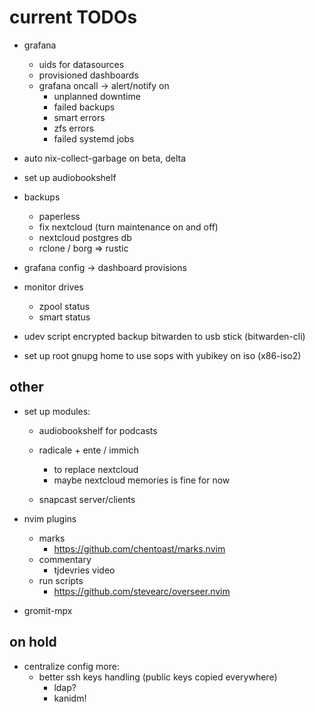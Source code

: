 # current TODOs

- grafana
    - uids for datasources
    - provisioned dashboards
    - grafana oncall -> alert/notify on 
        - unplanned downtime
        - failed backups
        - smart errors
        - zfs errors
        - failed systemd jobs

- auto nix-collect-garbage on beta, delta
- set up audiobookshelf

- backups
    - paperless
    - fix nextcloud (turn maintenance on and off)
    - nextcloud postgres db
    - rclone / borg => rustic

- grafana config -> dashboard provisions

- monitor drives
    - zpool status
    - smart status

- udev script encrypted backup bitwarden to usb stick (bitwarden-cli)
- set up root gnupg home to use sops with yubikey on iso (x86-iso2)

## other

- set up modules:
    - audiobookshelf for podcasts

    - radicale + ente / immich
        - to replace nextcloud
        - maybe nextcloud memories is fine for now

    - snapcast server/clients

- nvim plugins
    - marks
        - https://github.com/chentoast/marks.nvim
    - commentary
        - tjdevries video
    - run scripts
        - https://github.com/stevearc/overseer.nvim

- gromit-mpx

## on hold

- centralize config more:
    - better ssh keys handling (public keys copied everywhere)
        - ldap?
        - kanidm!
